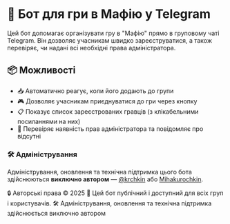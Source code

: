 # 🤖 Бот для гри в Мафію у Telegram

Цей бот допомагає організувати гру в "Мафію" прямо в груповому чаті Telegram. Він дозволяє учасникам швидко зареєструватися, а також перевіряє, чи надані всі необхідні права адміністратора.

## 📦 Можливості

- 📥 Автоматично реагує, коли його додають до групи
- 🎮 Дозволяє учасникам приєднуватися до гри через кнопку
- 📋 Показує список зареєстрованих гравців (з клікабельними посиланнями на них)
- 🔐 Перевіряє наявність прав адміністратора та повідомляє про відсутні

### 🛠 Адміністрування
Адміністрування, оновлення та технічна підтримка цього бота здійснюються **виключно автором** — [@krchkin](https://t.me/krchkin) або [Mihakurochkin](https://github.com/Mihakurochkin).

🔒 Авторські права © 2025
🤖 Цей бот публічний і доступний для всіх груп і користувачів.
🛠 Адміністрування, оновлення та технічна підтримка здійснюється виключно автором